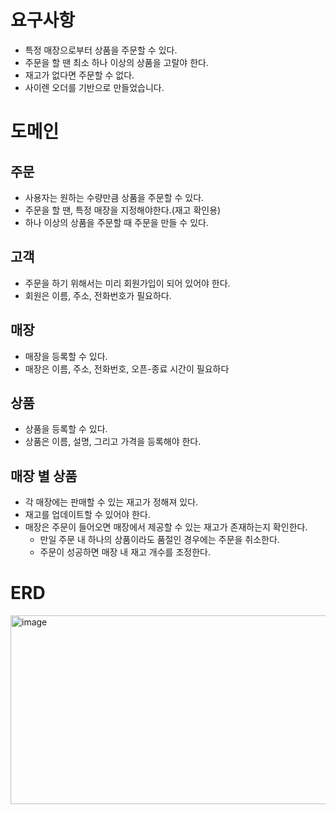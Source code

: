 # 요구사항

- 특정 매장으로부터 상품을 주문할 수 있다.
- 주문을 할 땐 최소 하나 이상의 상품을 고랄야 한다.
- 재고가 없다면 주문할 수 없다.
- 사이렌 오더를 기반으로 만들었습니다.

# 도메인

## 주문

- 사용자는 원하는 수량만큼 상품을 주문할 수 있다.
- 주문을 할 땐, 특정 매장을 지정해야한다.(재고 확인용)
- 하나 이상의 상품을 주문할 때 주문을 만들 수 있다.

## 고객

- 주문을 하기 위해서는 미리 회원가입이 되어 있어야 한다.
- 회원은 이름, 주소, 전화번호가 필요하다.

## 매장

- 매장을 등록할 수 있다.
- 매장은 이름, 주소, 전화번호, 오픈-종료 시간이 필요하다

## 상품

- 상품을 등록할 수 있다.
- 상품은 이름, 설명, 그리고 가격을 등록해야 한다.

## 매장 별 상품

- 각 매장에는 판매할 수 있는 재고가 정해져 있다.
- 재고를 업데이트할 수 있어야 한다.
- 매장은 주문이 들어오면 매장에서 제공할 수 있는 재고가 존재하는지 확인한다.
    - 만일 주문 내 하나의 상품이라도 품절인 경우에는 주문을 취소한다.
    - 주문이 성공하면 매장 내 재고 개수를 조정한다.
 
# ERD
<img width="694" height="302" alt="image" src="https://github.com/user-attachments/assets/de6337d8-ab75-4591-a926-1d3abe864597" />
